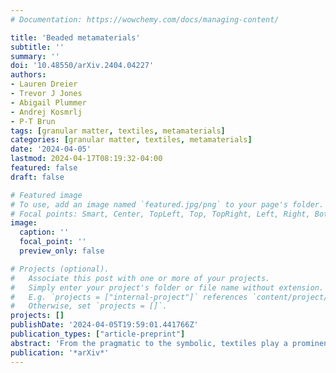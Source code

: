 ```yaml
---
# Documentation: https://wowchemy.com/docs/managing-content/

title: 'Beaded metamaterials'
subtitle: ''
summary: ''
doi: '10.48550/arXiv.2404.04227'
authors:
- Lauren Dreier
- Trevor J Jones
- Abigail Plummer
- Andrej Kosmrlj
- P-T Brun
tags: [granular matter, textiles, metamaterials]
categories: [granular matter, textiles, metamaterials]
date: '2024-04-05'
lastmod: 2024-04-17T08:19:32-04:00
featured: false
draft: false

# Featured image
# To use, add an image named `featured.jpg/png` to your page's folder.
# Focal points: Smart, Center, TopLeft, Top, TopRight, Left, Right, BottomLeft, Bottom, BottomRight.
image:
  caption: ''
  focal_point: ''
  preview_only: false

# Projects (optional).
#   Associate this post with one or more of your projects.
#   Simply enter your project's folder or file name without extension.
#   E.g. `projects = ["internal-project"]` references `content/project/deep-learning/index.md`.
#   Otherwise, set `projects = []`.
projects: []
publishDate: '2024-04-05T19:59:01.441766Z'
publication_types: ["article-preprint"]
abstract: 'From the pragmatic to the symbolic, textiles play a prominent role in some of the most demanding yet ubiquitous scenarios, such as covering the complex and dynamic geometries of the human body. Textiles are made by repeated manipulations of slender fibers into structures with emergent properties. Today, these ancient metamaterials are being examined in a new light, propelled by the idea that their geometric structures can be leveraged to engineer functional soft materials. However, per their inherent softness, textiles and other compliant materials cannot typically withstand compressive forces. This limitation hinders the transfer of soft matters rich shape-morphing capabilities to broader research areas that require load-bearing capabilities. Here we introduce \textit{beading} as a versatile platform that links centuries of human ingenuity encoded in the world of textiles with the current demand for smart, programmable materials. By incorporating discrete rigid units, i.e. \textit{beads}, into various fiber-based assemblies, beadwork adds tunable stiffness to otherwise flaccid fabrics, creating new opportunities for textiles to become load-bearing. We select a shell-like bead design as a model experimental system and thoroughly describe how its mechanics are captured by friction, the material properties of the constituent elements, and geometry. The fundamental characterization in this study demonstrates the range of complex behaviors possible with this class of material, inspiring the application of soft matter principles to fields that ultimately demand rigidity, such as robotics and architecture.'
publication: '*arXiv*'
---
```

